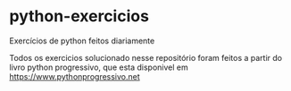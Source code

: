 # python-exercicios
Exercícios de python feitos diariamente

Todos os exercicios solucionado nesse repositório  foram feitos a partir do livro python progressivo, que esta disponivel em https://www.pythonprogressivo.net